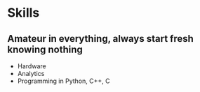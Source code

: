 # Skills
## Amateur in everything, always start fresh knowing nothing
- Hardware 
- Analytics 
- Programming in Python, C++, C
